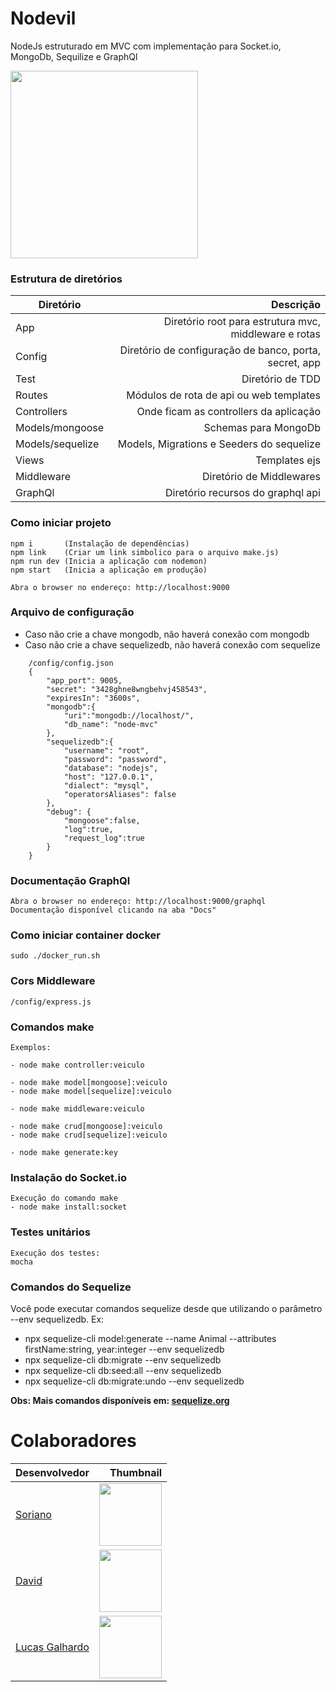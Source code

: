 # Nodevil
NodeJs estruturado em MVC com implementação para Socket.io, MongoDb, Sequilize e GraphQl

<img src="https://github.com/gustavoSoriano/Nodevil/blob/master/config/logo.jpeg" width="300" />


### Estrutura de diretórios

Diretório | Descrição
--------- | ------:
App | Diretório root para estrutura mvc, middleware e rotas
Config | Diretório de configuração de banco, porta, secret, app
Test | Diretório de TDD
Routes | Módulos de rota de api ou web templates
Controllers | Onde ficam as controllers da aplicação 
Models/mongoose | Schemas para MongoDb
Models/sequelize | Models, Migrations e Seeders do sequelize
Views | Templates ejs
Middleware | Diretório de Middlewares
GraphQl | Diretório recursos do graphql api


### Como iniciar projeto
```
npm i       (Instalação de dependências)
npm link    (Criar um link simbolico para o arquivo make.js)
npm run dev (Inicia a aplicação com nodemon)
npm start   (Inicia a aplicação em produção)

Abra o browser no endereço: http://localhost:9000
```

### Arquivo de configuração
- Caso não crie a chave mongodb, não haverá conexão com mongodb
- Caso não crie a chave sequelizedb, não haverá conexão com sequelize
```
    /config/config.json
    {
        "app_port": 9005,
        "secret": "3428ghne8wngbehvj458543",
        "expiresIn": "3600s",
        "mongodb":{
            "uri":"mongodb://localhost/",
            "db_name": "node-mvc"
        },
        "sequelizedb":{
            "username": "root",
            "password": "password",
            "database": "nodejs",
            "host": "127.0.0.1",
            "dialect": "mysql",
            "operatorsAliases": false
        },
        "debug": {
            "mongoose":false,
            "log":true,
            "request_log":true
        }
    }
```


### Documentação GraphQl
```
Abra o browser no endereço: http://localhost:9000/graphql
Documentação disponível clicando na aba "Docs"
```


### Como iniciar container docker
```
sudo ./docker_run.sh
```

### Cors Middleware
```
/config/express.js
```

### Comandos make
```
Exemplos: 

- node make controller:veiculo

- node make model[mongoose]:veiculo
- node make model[sequelize]:veiculo

- node make middleware:veiculo

- node make crud[mongoose]:veiculo
- node make crud[sequelize]:veiculo

- node make generate:key

```


### Instalação do Socket.io
```
Execução do comando make
- node make install:socket
```


### Testes unitários
```
Execução dos testes:
mocha
```

### Comandos do Sequelize

Você pode executar comandos sequelize desde que utilizando o parâmetro --env sequelizedb. Ex:

- npx sequelize-cli model:generate --name Animal --attributes firstName:string, year:integer --env sequelizedb
- npx sequelize-cli db:migrate --env sequelizedb
- npx sequelize-cli db:seed:all --env sequelizedb
- npx sequelize-cli db:migrate:undo --env sequelizedb

**Obs: Mais comandos disponíveis em: [sequelize.org](https://sequelize.org/master/manual/getting-started.html)**





# Colaboradores

Desenvolvedor | Thumbnail
--------- | ------:
[Soriano](https://github.com/gustavoSoriano) | <img src="https://avatars3.githubusercontent.com/u/20995835?s=460&v=4" width="100"/>
[David](https://github.com/DavidWilliamBalbino) | <img src="https://avatars0.githubusercontent.com/u/19325395?s=460&v=4" width="100"/>
[Lucas Galhardo](https://github.com/LucasGalhardoLima) | <img src="https://avatars0.githubusercontent.com/u/29153930?s=460&v=4" width="100"/>
